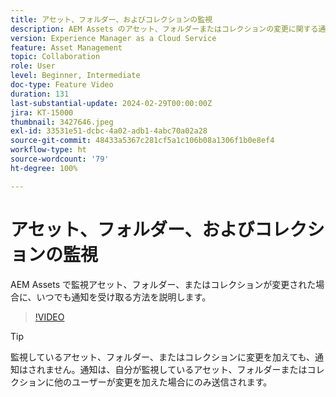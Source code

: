 ```yaml
---
title: アセット、フォルダー、およびコレクションの監視
description: AEM Assets のアセット、フォルダーまたはコレクションの変更に関する通知を取得する方法について説明します。
version: Experience Manager as a Cloud Service
feature: Asset Management
topic: Collaboration
role: User
level: Beginner, Intermediate
doc-type: Feature Video
duration: 131
last-substantial-update: 2024-02-29T00:00:00Z
jira: KT-15000
thumbnail: 3427646.jpeg
exl-id: 33531e51-dcbc-4a02-adb1-4abc70a02a28
source-git-commit: 48433a5367c281cf5a1c106b08a1306f1b0e8ef4
workflow-type: ht
source-wordcount: '79'
ht-degree: 100%

---
```


# アセット、フォルダー、およびコレクションの監視

AEM Assets で監視アセット、フォルダー、またはコレクションが変更された場合に、いつでも通知を受け取る方法を説明します。

>[!VIDEO](https://video.tv.adobe.com/v/3427646/?learn=on)

>[!TIP]
>
> 監視しているアセット、フォルダー、またはコレクションに変更を加えても、通知はされません。通知は、自分が監視しているアセット、フォルダーまたはコレクションに他のユーザーが変更を加えた場合にのみ送信されます。

